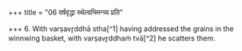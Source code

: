 +++
title = "06 वर्षवृद्धा स्थेत्यभिमन्त्र्य प्रति"

+++
6. With varṣavr̥ddhā stha[^1] having addressed the grains in the winnwing basket, with varṣavr̥ddhaṁ tvā[^2] he scatters them.  

[^1-2]: TS I.1.5.s.
